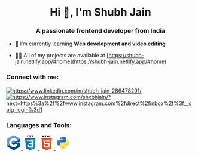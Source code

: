 <h1 align="center">Hi 👋, I'm Shubh Jain</h1>
<h3 align="center">A passionate frontend developer from India</h3>

- 🌱 I’m currently learning **Web development and video editing**

- 👨‍💻 All of my projects are available at [https://shubh-jain.netlify.app/#home](https://shubh-jain.netlify.app/#home)

<h3 align="left">Connect with me:</h3>
<p align="left">
<a href="https://linkedin.com/in/https://www.linkedin.com/in/shubh-jain-286478291/" target="blank"><img align="center" src="https://raw.githubusercontent.com/rahuldkjain/github-profile-readme-generator/master/src/images/icons/Social/linked-in-alt.svg" alt="https://www.linkedin.com/in/shubh-jain-286478291/" height="30" width="40" /></a>
<a href="https://instagram.com/https://www.instagram.com/shxbhjain/?next=https%3a%2f%2fwww.instagram.com%2fdirect%2finbox%2f%3f__coig_login%3d1" target="blank"><img align="center" src="https://raw.githubusercontent.com/rahuldkjain/github-profile-readme-generator/master/src/images/icons/Social/instagram.svg" alt="https://www.instagram.com/shxbhjain/?next=https%3a%2f%2fwww.instagram.com%2fdirect%2finbox%2f%3f__coig_login%3d1" height="30" width="40" /></a>
</p>

<h3 align="left">Languages and Tools:</h3>
<p align="left"> <a href="https://www.w3schools.com/cpp/" target="_blank" rel="noreferrer"> <img src="https://raw.githubusercontent.com/devicons/devicon/master/icons/cplusplus/cplusplus-original.svg" alt="cplusplus" width="40" height="40"/> </a> <a href="https://www.w3schools.com/css/" target="_blank" rel="noreferrer"> <img src="https://raw.githubusercontent.com/devicons/devicon/master/icons/css3/css3-original-wordmark.svg" alt="css3" width="40" height="40"/> </a> <a href="https://www.w3.org/html/" target="_blank" rel="noreferrer"> <img src="https://raw.githubusercontent.com/devicons/devicon/master/icons/html5/html5-original-wordmark.svg" alt="html5" width="40" height="40"/> </a> <a href="https://www.python.org" target="_blank" rel="noreferrer"> <img src="https://raw.githubusercontent.com/devicons/devicon/master/icons/python/python-original.svg" alt="python" width="40" height="40"/> </a> </p>
